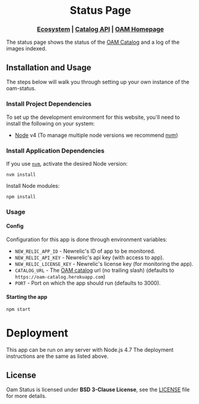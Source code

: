<h1 align="center">Status Page</h1>

<div align="center">
  <h3>
  <a href="https://docs.openaerialmap.org/ecosystem/getting-started">Ecosystem</a>
  <span> | </span>
  <a href="https://github.com/hotosm/oam-catalog">Catalog API</a>
  <span> | </span>
  <a href="https://github.com/hotosm/openaerialmap.org">OAM Homepage</a>
  </h3>
</div>

The status page shows the status of the [OAM Catalog](https://github.com/hotosm/oam-catalog) and a log of the images indexed.

## Installation and Usage

The steps below will walk you through setting up your own instance of the oam-status.

### Install Project Dependencies
To set up the development environment for this website, you'll need to install the following on your system:

- [Node](http://nodejs.org/) v4 (To manage multiple node versions we recommend [nvm](https://github.com/creationix/nvm))

### Install Application Dependencies

If you use [`nvm`](https://github.com/creationix/nvm), activate the desired Node version:

```
nvm install
```

Install Node modules:

```
npm install
```

### Usage

#### Config
Configuration for this app is done through environment variables:

- `NEW_RELIC_APP_ID` - Newrelic's ID of app to be monitored.
- `NEW_RELIC_API_KEY` - Newrelic's api key (with access to app).
- `NEW_RELIC_LICENSE_KEY` - Newrelic's license key (for monitoring the app).
- `CATALOG_URL` - The [OAM catalog](https://github.com/hotosm/oam-catalog) url (no trailing slash) (defaults to `https://oam-catalog.herokuapp.com`)
- `PORT` - Port on which the app should run (defaults to 3000).

#### Starting the app

```
npm start
```

# Deployment
This app can be run on any server with Node.js 4.7
The deployment instructions are the same as listed above.

## License
Oam Status is licensed under **BSD 3-Clause License**, see the [LICENSE](LICENSE) file for more details.
